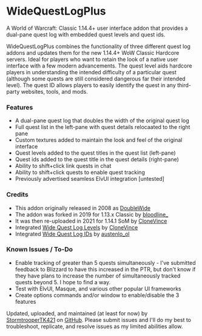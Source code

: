 # WideQuestLogPlus
A World of Warcraft: Classic 1.14.4+ user interface addon that provides a dual-pane quest log with embedded quest levels and quest ids.

WideQuestLogPlus combines the functionality of three different quest log addons and updates them for the new 1.14.4+ WoW Classic Hardcore servers. Ideal for players who want to retain the look of a native user interface with a few modern advancements. The quest level aids hardcore players in understanding the intended difficulty of a particular quest (although some quests are still considered dangerous far their intended level). The quest ID allows players to easily identify the quest in any third-party websites, tools, and mods.

<h3>Features</h3>

- A dual-pane quest log that doubles the width of the original quest log
- Full quest list in the left-pane with quest details relocaated to the right pane
- Custom textures added to maintain the look and feel of the original interface
- Quest levels added to the quest titles in the quest list (left-pane)
- Quest ids added to the quest title in the quest details (right-pane)
- Ability to shift+click link quests in chat
- Ability to shift+click quests to enable quest tracking
- Previously advertised seamless ElvUI integration [untested]

<h3>Credits</h3>

- This addon originally released in 2008 as [DoubleWide](https://www.wowinterface.com/downloads/info6887-DoubleWide.html)
- The addon was forked in 2019 for 1.13.x Classic by [bloodline_](https://legacy.curseforge.com/members/bloodline_/projects)
- It was then re-uploaded in 2021 for 1.14.1 SoM by [CloneVince](https://legacy.curseforge.com/members/CloneVince/projects)
- Integrated [Wide Quest Log Levels](https://legacy.curseforge.com/wow/addons/widequestloglevels) by [CloneVince](https://legacy.curseforge.com/members/CloneVince/projects)
- Integrated [Wide Quest Log IDs](https://www.curseforge.com/wow/addons/widequestlogids) by [austenlo_ol](https://legacy.curseforge.com/members/austenlo_ol/projects)

<h3>Known Issues / To-Do</h3>

- Enable tracking of greater than 5 quests simultaneously - I've submitted feedback to Blizzard to have this increased in the PTR, but don't know if they have plans to increase the number of simultaneously tracked quests beyond 5. I hope to find a way.
- Test with ElvUI, Masque, and various other popular UI frameworks
- Create options commands and/or window to enable/disable the 3 features

Updated, uploaded, and maintained (at least for now) by [StormtrooperTK421](https://discordapp.com/users/237746068844969994) on [GitHub](https://github.com/DustinChecketts/WideQuestLog_Plus). Please submit issues and I'll do my best to troubleshoot, replicate, and resolve issues as my limited abilities allow.
